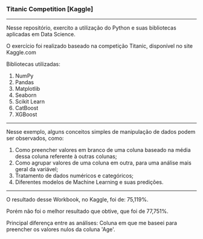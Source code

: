 ### Titanic Competition [Kaggle]
---
Nesse repositório, exercito a utilização do Python e suas bibliotecas aplicadas em Data Science.

O exercício foi realizado baseado na competição Titanic, disponível no site Kaggle.com

Bibliotecas utilizadas:
1) NumPy
2) Pandas
3) Matplotlib
4) Seaborn
5) Scikit Learn
6) CatBoost
7) XGBoost
---
Nesse exemplo, alguns conceitos simples de manipulação de dados podem ser observados, como:
1) Como preencher valores em branco de uma coluna baseado na média dessa coluna referente à outras colunas;
2) Como agrupar valores de uma coluna em outra, para uma análise mais geral da variável;
3) Tratamento de dados numéricos e categóricos;
4) Diferentes modelos de Machine Learning e suas predições.
---
O resultado desse Workbook, no Kaggle, foi de: 75,119%.

Porém não foi o melhor resultado que obtive, que foi de 77,751%.

Principal diferença entre as análises: Coluna em que me baseei para preencher os valores nulos da coluna 'Age'.
